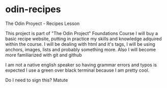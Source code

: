 # odin-recipes
The Odin Proyect - Recipes Lesson

This project is part of "The Odin Project" Foundations Course
I will buy a basic recipe website, putting in practice my skills and knowledge adquired within
the course. I will be dealing with html and it's tags, I will be using anchors, images, lists 
and probably something more.
Also I will become more familiarized  with git and github

I am not a native english speaker so having grammar errors and typos is expected
I use a green over black terminal because I am pretty cool.

Do I need to sign this?
Matute
